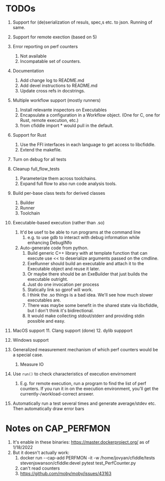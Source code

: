 # TODOs

1. Support for (de)serialization of resuls, spec,s etc. to json.  Running of same.
2. Support for remote exection (based on 5)
3. Error reporting on perf counters
	1.  Not available
	2.  Incompatable set of counters.
4. Documentation
   1.  Add change log to README.md
   2.  Add devel instructions to README.md
   3.  Update cross refs in docstrings.
6. Multiple workflow support (mostly runners)
   1. Install relevante inspectors on Executables
   1. Encapsulate a configuration in a Workflow object. (One for C, one for Rust,  remote execution, etc.)
   2. from cfiddle import * would pull in the default.
8. Support for Rust
   1. Use the FFI interfaces in each language to get access to libcfiddle.
   2. Extend the makefile.
7. Turn on debug for all tests
8. Cleanup full_flow_tests
   1.  Parameterize them across toolchains.
   2.  Expand full flow to also run code analysis tools.
9. Build per-base class tests for derived classes
   1.  Builder
   2.  Runner
   3.  Toolchain
9. Executable-based execution (rather than .so)
   1. It'd be usef to be able to run programs at the command line
	  1. e.g. to use gdb to interact with debug information while enhancing DebugINfo
   1. Auto-generate code from python.
	  1.  Build generic C++ library with at template function that can execute use << to deserialize arguments passed on the cmdline.
	  2.  ExeRunner should build an executable and attach it to the Executable object and reuse it later.
	  3.  Or maybe there should be an ExeBuilder that just builds the executable outright.
	  4.  Just do one invocation per process
	  5.  Statically link so gprof will work.
	  6.  I think the .so things is a bad idea.  We'll see how much slower executables are.
	     1.  There was maybe some benefit in the shared state via libcfiddle, but I don't think it's bidirectional.
		 2.  It would make collecting stdout/stderr and providing stdin possible and easy.
		 
10. MacOS support
	11. Clang support (done)
	12. dylib suppport
11. Windows support
12. Generalized measurement mechanism of which perf counters would be a special case.
	1.  Measure IO
13. Use `run()` to check characteristics of execution envirnoment
	1.  E.g. for remote execution, run a program to find the list of perf
        counters.  If you run it in on the execution environment, you'll get
        the currently-/workload-correct answer.
14. Automatically run a test several times and generate average/stdev etc.  Then automatically draw error bars		


# Notes on CAP_PERFMON

1.  It's enable in these binaries: https://master.dockerproject.org/ as of 1/18/2022
2.  But it doesn't actually work:
	1.  docker run --cap-add PERFMON -it -w /home/jovyan/cfiddle/tests stevenjswanson/cfiddle:devel pytest test_PerfCounter.py
	2.  can't read counters
	3. https://github.com/moby/moby/issues/43163
	

